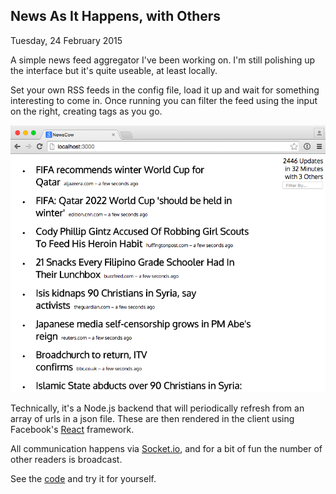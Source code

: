News As It Happens, with Others
----------------------------
  Tuesday, 24 February 2015

A simple news feed aggregator I've been working on. I'm still polishing up the interface but it's quite useable, at least locally.

Set your own RSS feeds in the config file, load it up and wait for something interesting to come in. Once running you can filter the
feed using the input on the right, creating tags as you go.

![A screenshot of a new feed aggregator](/images/newscow.png "News Feed Aggregator")

Technically, it's a Node.js backend that will periodically refresh from an array of urls in a json file. These are then
rendered in the client using Facebook's [React](http://facebook.github.io/react/) framework.

All communication happens via [Socket.io](http://socket.io), and for a bit of fun the number of other readers is broadcast.

See the [code](https://github.com/colw/nxws/) and try it for yourself.
